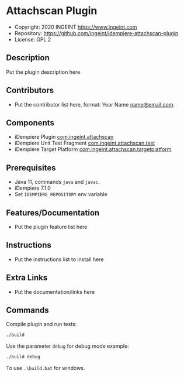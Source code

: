 # Attachscan Plugin

- Copyright: 2020 INGEINT <https://www.ingeint.com>
- Repository: https://github.com/ingeint/idempiere-attachscan-plugin
- License: GPL 2

## Description

Put the plugin description here

## Contributors

- Put the contributor list here, format: Year Name <name@email.com>.

## Components

- iDempiere Plugin [com.ingeint.attachscan](com.ingeint.attachscan)
- iDempiere Unit Test Fragment [com.ingeint.attachscan.test](com.ingeint.attachscan.test)
- iDempiere Target Platform [com.ingeint.attachscan.targetplatform](com.ingeint.attachscan.targetplatform)

## Prerequisites

- Java 11, commands `java` and `javac`.
- iDempiere 7.1.0
- Set `IDEMPIERE_REPOSITORY` env variable

## Features/Documentation

- Put the plugin feature list here

## Instructions

- Put the instructions list to install here

## Extra Links

- Put the documentation/links here

## Commands

Compile plugin and run tests:

```bash
./build
```

Use the parameter `debug` for debug mode example:

```bash
./build debug
```

To use `.\build.bat` for windows.
